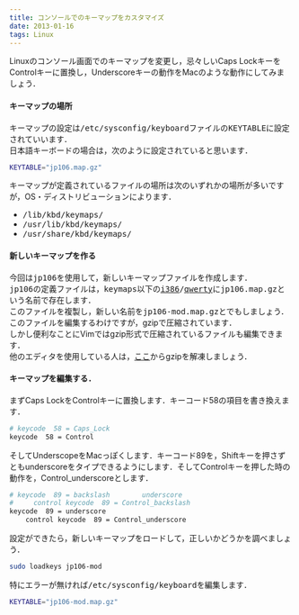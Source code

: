 ```yaml
---
title: コンソールでのキーマップをカスタマイズ
date: 2013-01-16
tags: Linux
---
```


Linuxのコンソール画面でのキーマップを変更し，忌々しいCaps LockキーをControlキーに置換し，Underscoreキーの動作をMacのような動作にしてみましょう．

#### キーマップの場所

キーマップの設定は<span style="font-family:monospace">/etc/sysconfig/keyboard</span>ファイルの<span style="font-family:monospace">KEYTABLE</span>に設定されていいます．<br />
日本語キーボードの場合は，次のように設定されていると思います．

```sh
KEYTABLE="jp106.map.gz"
```

キーマップが定義されているファイルの場所は次のいずれかの場所が多いですが，OS・ディストリビューションによります．

- <span style="font-family:monospace">/lib/kbd/keymaps/</span>
- <span style="font-family:monospace">/usr/lib/kbd/keymaps/</span>
- <span style="font-family:monospace">/usr/share/kbd/keymaps/</span>

#### 新しいキーマップを作る

今回は<span style="font-family:monospace">jp106</span>を使用して，新しいキーマップファイルを作成します．<br /><span style="font-family:monospace">jp106</span>の定義ファイルは，<span style="font-family:monospace">keymaps</span>以下の<span style="font-family:monospace"><a class="keyword" href="http://d.hatena.ne.jp/keyword/i386">i386</a>/<a class="keyword" href="http://d.hatena.ne.jp/keyword/qwerty">qwerty</a></span>に<span style="font-family:monospace">jp106.map.gz</span>という名前で存在します．<br />
このファイルを複製し，新しい名前を<span style="font-family:monospace">jp106-mod.map.gz</span>とでもしましょう．<br />
このファイルを編集するわけですが，gzipで圧縮されています．<br />
しかし便利なことにVimではgzip形式で圧縮されているファイルも編集できます．<br />
他のエディタを使用している人は，[ここ](https://www.google.co.jp/search?q=gzip+使い方)からgzipを解凍しましょう．



#### キーマップを編集する．

まずCaps LockをControlキーに置換します．キーコード58の項目を書き換えます．

```sh
# keycode  58 = Caps_Lock
keycode  58 = Control
```

そしてUnderscopeをMacっぽくします．キーコード89を，Shiftキーを押さずともunderscoreをタイプできるようにします．そしてControlキーを押した時の動作を，Control_underscoreとします．

```sh
# keycode  89 = backslash        underscore
#     control keycode  89 = Control_backslash
keycode  89 = underscore
    control keycode  89 = Control_underscore
```

設定ができたら，新しいキーマップをロードして，正しいかどうかを調べましょう．

```sh
sudo loadkeys jp106-mod
```

特にエラーが無ければ<span style="font-family:monospace">/etc/sysconfig/keyboard</span>を編集します．

```sh
KEYTABLE="jp106-mod.map.gz"
```

